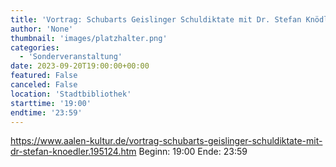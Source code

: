 ```yaml
---
title: 'Vortrag: Schubarts Geislinger Schuldiktate mit Dr. Stefan Knödler'
author: 'None'
thumbnail: 'images/platzhalter.png'
categories:
  - 'Sonderveranstaltung'
date: 2023-09-20T19:00:00+00:00
featured: False
canceled: False
location: 'Stadtbibliothek'
starttime: '19:00'
endtime: '23:59'
---
```

https://www.aalen-kultur.de/vortrag-schubarts-geislinger-schuldiktate-mit-dr-stefan-knoedler.195124.htm
Beginn: 19:00
 Ende: 23:59